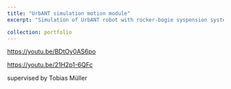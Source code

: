 ```yaml
---
title: "UrbANT simulation motion module"
excerpt: "Simulation of UrbANT robot with rocker-bogie syspension system and damping effect.<br/><img src='/images/simulation.PNG'>"

collection: portfolio
---
```

https://youtu.be/BDtOy0AS6po

https://youtu.be/21H2p1-6QFc

supervised by Tobias Müller